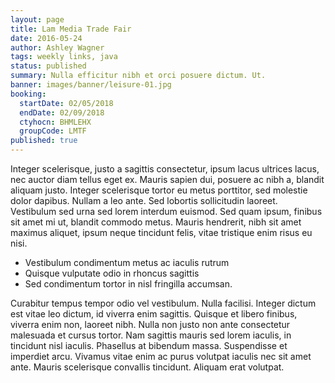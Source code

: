 ```yaml
---
layout: page
title: Lam Media Trade Fair
date: 2016-05-24
author: Ashley Wagner
tags: weekly links, java
status: published
summary: Nulla efficitur nibh et orci posuere dictum. Ut.
banner: images/banner/leisure-01.jpg
booking:
  startDate: 02/05/2018
  endDate: 02/09/2018
  ctyhocn: BHMLEHX
  groupCode: LMTF
published: true
---
```

Integer scelerisque, justo a sagittis consectetur, ipsum lacus ultrices lacus, nec auctor diam tellus eget ex. Mauris sapien dui, posuere ac nibh a, blandit aliquam justo. Integer scelerisque tortor eu metus porttitor, sed molestie dolor dapibus. Nullam a leo ante. Sed lobortis sollicitudin laoreet. Vestibulum sed urna sed lorem interdum euismod. Sed quam ipsum, finibus sit amet mi ut, blandit commodo metus. Mauris hendrerit, nibh sit amet maximus aliquet, ipsum neque tincidunt felis, vitae tristique enim risus eu nisi.

* Vestibulum condimentum metus ac iaculis rutrum
* Quisque vulputate odio in rhoncus sagittis
* Sed condimentum tortor in nisl fringilla accumsan.

Curabitur tempus tempor odio vel vestibulum. Nulla facilisi. Integer dictum est vitae leo dictum, id viverra enim sagittis. Quisque et libero finibus, viverra enim non, laoreet nibh. Nulla non justo non ante consectetur malesuada et cursus tortor. Nam sagittis mauris sed lorem iaculis, in tincidunt nisl iaculis. Phasellus at bibendum massa. Suspendisse et imperdiet arcu. Vivamus vitae enim ac purus volutpat iaculis nec sit amet ante. Mauris scelerisque convallis tincidunt. Aliquam erat volutpat.
